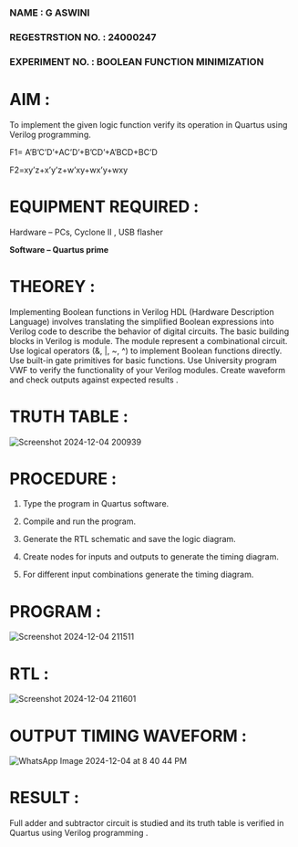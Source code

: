 ### NAME : G ASWINI
### REGESTRSTION NO. : 24000247
### EXPERIMENT NO. : BOOLEAN FUNCTION MINIMIZATION

# AIM :

To implement the given logic function verify its operation in Quartus using Verilog programming.

F1= A’B’C’D’+AC’D’+B’CD’+A’BCD+BC’D 

F2=xy’z+x’y’z+w’xy+wx’y+wxy

# EQUIPMENT REQUIRED :

Hardware – PCs, Cyclone II , USB flasher

**Software – Quartus prime**

# THEOREY :

 Implementing Boolean functions in Verilog HDL (Hardware Description Language)
 involves translating the simplified Boolean expressions into Verilog code to describe
 the behavior of digital circuits. The basic building blocks in Verilog is module. The
 module represent a combinational circuit. Use logical operators (&, |, ~, ^) to
 implement Boolean functions directly. Use built-in gate primitives for basic functions.
 Use University program VWF to verify the functionality of your Verilog modules.
 Create waveform and check outputs against expected results .

# TRUTH TABLE :

![Screenshot 2024-12-04 200939](https://github.com/user-attachments/assets/05619599-868f-4e42-b6ef-86bff3227d68)


# PROCEDURE :

1.	Type the program in Quartus software.

2.	Compile and run the program.

3.	Generate the RTL schematic and save the logic diagram.

4.	Create nodes for inputs and outputs to generate the timing diagram.

5.	For different input combinations generate the timing diagram.


# PROGRAM :

![Screenshot 2024-12-04 211511](https://github.com/user-attachments/assets/df8de860-0dfe-44a3-8006-119a70ea8dc5)


# RTL :

![Screenshot 2024-12-04 211601](https://github.com/user-attachments/assets/2e9936eb-ede4-471d-88e3-7d7a387bf049)


# OUTPUT TIMING WAVEFORM :

![WhatsApp Image 2024-12-04 at 8 40 44 PM](https://github.com/user-attachments/assets/90b7aec6-7e7b-434f-ad17-2a3e8a9e4a81)


# RESULT :

 Full adder and subtractor circuit is studied and its truth table is verified in Quartus
 using Verilog programming .
 
